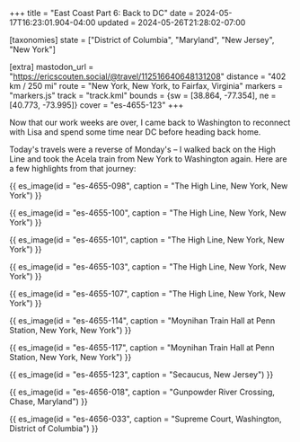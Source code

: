 +++
title = "East Coast Part 6: Back to DC"
date = 2024-05-17T16:23:01.904-04:00
updated = 2024-05-26T21:28:02-07:00

[taxonomies]
state = ["District of Columbia", "Maryland", "New Jersey", "New York"]

[extra]
mastodon_url = "https://ericscouten.social/@travel/112516640648131208"
distance = "402 km / 250 mi"
route = "New York, New York, to Fairfax, Virginia"
markers = "markers.js"
track = "track.kml"
bounds = {sw = [38.864, -77.354], ne = [40.773, -73.995]}
cover = "es-4655-123"
+++

Now that our work weeks are over, I came back to Washington to reconnect with Lisa and spend some time near DC before heading back home.

<!-- more -->

Today's travels were a reverse of Monday's – I walked back on the High Line and took the Acela train from New York to Washington again. Here are a few highlights from that journey:

{{ es_image(id = "es-4655-098", caption = "The High Line, New York, New York") }}

{{ es_image(id = "es-4655-100", caption = "The High Line, New York, New York") }}

{{ es_image(id = "es-4655-101", caption = "The High Line, New York, New York") }}

{{ es_image(id = "es-4655-103", caption = "The High Line, New York, New York") }}

{{ es_image(id = "es-4655-107", caption = "The High Line, New York, New York") }}

{{ es_image(id = "es-4655-114", caption = "Moynihan Train Hall at Penn Station, New York, New York") }}

{{ es_image(id = "es-4655-117", caption = "Moynihan Train Hall at Penn Station, New York, New York") }}

{{ es_image(id = "es-4655-123", caption = "Secaucus, New Jersey") }}

{{ es_image(id = "es-4656-018", caption = "Gunpowder River Crossing, Chase, Maryland") }}

{{ es_image(id = "es-4656-033", caption = "Supreme Court, Washington, District of Columbia") }}
